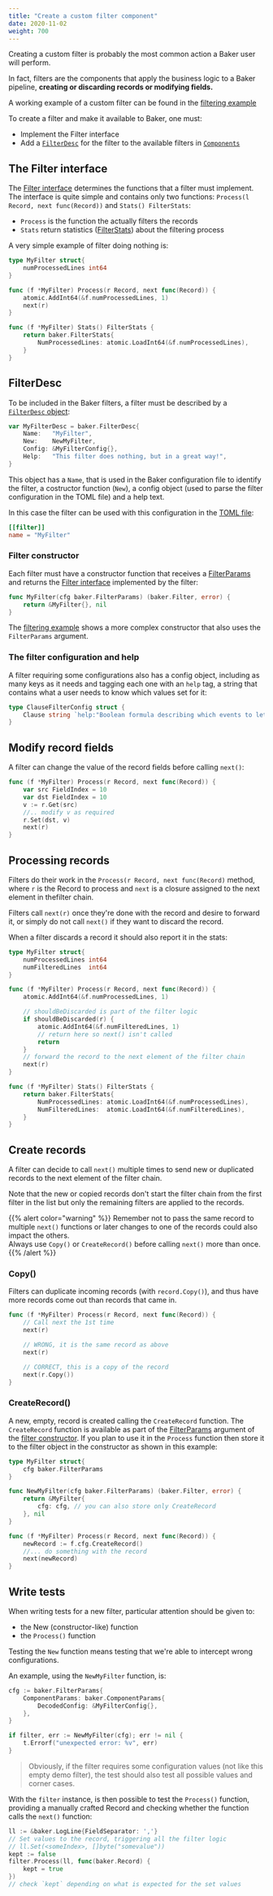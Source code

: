 ```yaml
---
title: "Create a custom filter component"
date: 2020-11-02
weight: 700
---
```


Creating a custom filter is probably the most common action a Baker user will perform.

In fact, filters are the components that apply the business logic to a Baker pipeline,
**creating or discarding records or modifying fields.**

A working example of a custom filter can be found in the
[filtering example](https://github.com/AdRoll/baker/tree/main/examples/filtering)

To create a filter and make it available to Baker, one must:

* Implement the Filter interface
* Add a [`FilterDesc`](https://pkg.go.dev/github.com/AdRoll/baker#FilterDesc) for the filter to
the available filters in [`Components`](https://pkg.go.dev/github.com/AdRoll/baker#Components)


## The Filter interface

The [Filter interface](https://pkg.go.dev/github.com/AdRoll/baker#Filter) determines the functions
that a filter must implement. The interface is quite simple and contains only two functions:
`Process(l Record, next func(Record))` and `Stats() FilterStats`:

* `Process` is the function the actually filters the records
* `Stats` return statistics ([FilterStats](https://pkg.go.dev/github.com/AdRoll/baker#FilterStats)) about the filtering process

A very simple example of filter doing nothing is:

```go
type MyFilter struct{
    numProcessedLines int64
}

func (f *MyFilter) Process(r Record, next func(Record)) {
    atomic.AddInt64(&f.numProcessedLines, 1)
    next(r)
}

func (f *MyFilter) Stats() FilterStats { 
    return baker.FilterStats{
		NumProcessedLines: atomic.LoadInt64(&f.numProcessedLines),
    }
}
```

## FilterDesc

To be included in the Baker filters, a filter must be described by a
[`FilterDesc` object](https://pkg.go.dev/github.com/AdRoll/baker#FilterDesc):

```go
var MyFilterDesc = baker.FilterDesc{
	Name:   "MyFilter",
	New:    NewMyFilter,
	Config: &MyFilterConfig{},
	Help:   "This filter does nothing, but in a great way!",
}
```

This object has a `Name`, that is used in the Baker configuration file to identify the filter,
a costructor function (`New`), a config object (used to parse the filter configuration in the
TOML file) and a help text.

In this case the filter can be used with this configuration in the
[TOML file](/docs/how-to/pipeline_configuration/):

```toml
[[filter]]
name = "MyFilter"
```

### Filter constructor

Each filter must have a constructor function that receives a
[FilterParams](https://pkg.go.dev/github.com/AdRoll/baker#FilterParams) and returns the 
[Filter interface](https://pkg.go.dev/github.com/AdRoll/baker#Filter) implemented by the filter:

```go
func MyFilter(cfg baker.FilterParams) (baker.Filter, error) {
	return &MyFilter{}, nil
}
```

The [filtering example](https://github.com/AdRoll/baker/blob/main/examples/filtering/filter.go)
shows a more complex constructor that also uses the `FilterParams` argument.

### The filter configuration and help

A filter requiring some configurations also has a config object, including as many keys as it
needs and tagging each one with an `help` tag, a string that contains what a user needs to know
which values set for it:

```go
type ClauseFilterConfig struct {
	Clause string `help:"Boolean formula describing which events to let through. If empty, let everything through."`
}
```

## Modify record fields

A filter can change the value of the record fields before calling `next()`:

```go
func (f *MyFilter) Process(r Record, next func(Record)) {
    var src FieldIndex = 10
    var dst FieldIndex = 10
    v := r.Get(src)
    //.. modify v as required
    r.Set(dst, v)
    next(r)
}
```

## Processing records

Filters do their work in the `Process(r Record, next func(Record)` method, where `r` is the
Record to process and `next` is a closure assigned to the next element in thefilter chain.

Filters call `next(r)` once they're done with the record and desire to forward it, or simply
do not call `next()` if they want to discard the record.

When a filter discards a record it should also report it in the stats:

```go
type MyFilter struct{
    numProcessedLines int64
    numFilteredLines  int64
}

func (f *MyFilter) Process(r Record, next func(Record)) {
    atomic.AddInt64(&f.numProcessedLines, 1)

    // shouldBeDiscarded is part of the filter logic
    if shouldBeDiscarded(r) {
        atomic.AddInt64(&f.numFilteredLines, 1)
        // return here so next() isn't called
        return
    }
    // forward the record to the next element of the filter chain
    next(r)
}

func (f *MyFilter) Stats() FilterStats { 
    return baker.FilterStats{
        NumProcessedLines: atomic.LoadInt64(&f.numProcessedLines),
        NumFilteredLines:  atomic.LoadInt64(&f.numFilteredLines),
    }
}
```

## Create records

A filter can decide to call `next()` multiple times to send new or duplicated records to the
next element of the filter chain.

Note that the new or copied records don't start the filter chain from the first filter in the list
but only the remaining filters are applied to the records.

{{% alert color="warning" %}}
Remember not to pass the same record to multiple `next()` functions or later changes to one of
the records could also impact the others.  
Always use `Copy()` or `CreateRecord()` before calling `next()` more than once.
{{% /alert %}}

### Copy()

Filters can duplicate incoming records (with `record.Copy()`), and thus have more records
come out than records that came in.

```go
func (f *MyFilter) Process(r Record, next func(Record)) {
    // Call next the 1st time
    next(r)

    // WRONG, it is the same record as above
    next(r)

    // CORRECT, this is a copy of the record
    next(r.Copy())
}
```

### CreateRecord()

A new, empty, record is created calling the `CreateRecord` function.
The `CreateRecord` function is available as part of the
[FilterParams](https://pkg.go.dev/github.com/AdRoll/baker#FilterParams) argument of the
[filter constructor](#filter-constructor). If you plan to use it in the `Process` function
then store it to the filter object in the constructor as shown in this example:

```go
type MyFilter struct{
    cfg baker.FilterParams
}

func NewMyFilter(cfg baker.FilterParams) (baker.Filter, error) {
	return &MyFilter{
        cfg: cfg, // you can also store only CreateRecord
    }, nil
}

func (f *MyFilter) Process(r Record, next func(Record)) {
    newRecord := f.cfg.CreateRecord()
    //... do something with the record
    next(newRecord)
}
```

## Write tests

When writing tests for a new filter, particular attention should be given to:

* the New (constructor-like) function 
* the `Process()` function

Testing the `New` function means testing that we're able to intercept wrong configurations.

An example, using the `NewMyFilter` function, is:

```go
cfg := baker.FilterParams{
    ComponentParams: baker.ComponentParams{
        DecodedConfig: &MyFilterConfig{},
    },
}

if filter, err := NewMyFilter(cfg); err != nil {
    t.Errorf("unexpected error: %v", err)
}
```

> Obviously, if the filter requires some configuration values (not like this empty demo filter),
the test should also test all possible values and corner cases.

With the `filter` instance, is then possible to test the `Process()` function, providing a
manually crafted Record and checking whether the function calls the `next()` function:

```go
ll := &baker.LogLine{FieldSeparator: ','}
// Set values to the record, triggering all the filter logic
// ll.Set(<someIndex>, []byte("somevalue"))
kept := false
filter.Process(ll, func(baker.Record) {
    kept = true
})
// check `kept` depending on what is expected for the set values
```
